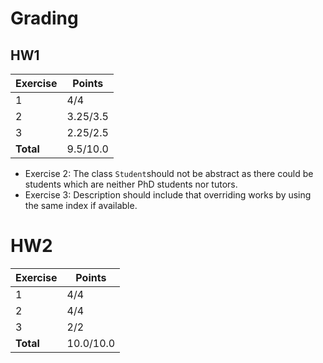 # Grading

## HW1

| Exercise  | Points   |
|-----------|----------|
| 1         | 4/4      |
| 2         | 3.25/3.5 |
| 3         | 2.25/2.5 |
| **Total** | 9.5/10.0 |

- Exercise 2: The class `Student`should not be abstract as there could be students which are neither PhD students nor tutors.
- Exercise 3: Description should include that overriding works by using the same index if available.

# HW2

| Exercise  | Points    |
|-----------|-----------|
| 1         | 4/4       |
| 2         | 4/4       |
| 3         | 2/2       |
| **Total** | 10.0/10.0 |
